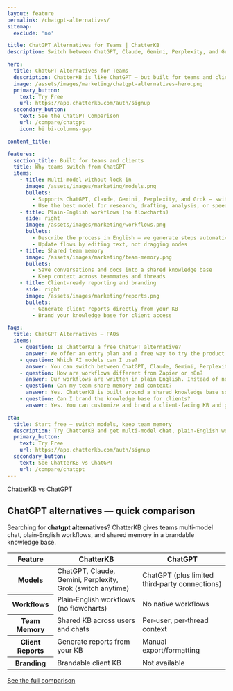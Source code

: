 ```yaml
---
layout: feature
permalink: /chatgpt-alternatives/
sitemap:
  exclude: 'no'

title: ChatGPT Alternatives for Teams | ChatterKB
description: Switch between ChatGPT, Claude, Gemini, Perplexity, and Grok. Plain‑English workflows (no flowcharts), shared team memory, and client‑ready reports with a brandable knowledge base.

hero:
  title: ChatGPT Alternatives for Teams
  description: ChatterKB is like ChatGPT — but built for teams and clients. Switch models (ChatGPT, Claude, Gemini, Perplexity, Grok), run plain‑English workflows, and share memory across a team‑centric knowledge base.
  image: /assets/images/marketing/chatgpt-alternatives-hero.png
  primary_button:
    text: Try Free
    url: https://app.chatterkb.com/auth/signup
  secondary_button:
    text: See the ChatGPT Comparison
    url: /compare/chatgpt
    icon: bi bi-columns-gap

content_title:

features:
  section_title: Built for teams and clients
  title: Why teams switch from ChatGPT
  items:
    - title: Multi‑model without lock‑in
      image: /assets/images/marketing/models.png
      bullets:
        - Supports ChatGPT, Claude, Gemini, Perplexity, and Grok — switch per task
        - Use the best model for research, drafting, analysis, or speed
    - title: Plain‑English workflows (no flowcharts)
      side: right
      image: /assets/images/marketing/workflows.png
      bullets:
        - Describe the process in English — we generate steps automatically
        - Update flows by editing text, not dragging nodes
    - title: Shared team memory
      image: /assets/images/marketing/team-memory.png
      bullets:
        - Save conversations and docs into a shared knowledge base
        - Keep context across teammates and threads
    - title: Client‑ready reporting and branding
      side: right
      image: /assets/images/marketing/reports.png
      bullets:
        - Generate client reports directly from your KB
        - Brand your knowledge base for client access

faqs:
  title: ChatGPT Alternatives — FAQs
  items:
    - question: Is ChatterKB a free ChatGPT alternative?
      answer: We offer an entry plan and a free way to try the product. You can create a KB, test multi‑model chat, and explore workflows without a credit card.
    - question: Which AI models can I use?
      answer: You can switch between ChatGPT, Claude, Gemini, Perplexity, and Grok on demand. Pick the model that best fits the task and share results with your team.
    - question: How are workflows different from Zapier or n8n?
      answer: Our workflows are written in plain English. Instead of node editors or flowcharts, you describe the process, and ChatterKB executes and updates it like a playbook.
    - question: Can my team share memory and context?
      answer: Yes. ChatterKB is built around a shared knowledge base so context persists across teammates and conversations.
    - question: Can I brand the knowledge base for clients?
      answer: Yes. You can customize and brand a client‑facing KB and generate reports straight from it.

cta:
  title: Start free — switch models, keep team memory
  description: Try ChatterKB and get multi‑model chat, plain‑English workflows, and a shared knowledge base your team and clients can trust.
  primary_button:
    text: Try Free
    url: https://app.chatterkb.com/auth/signup
  secondary_button:
    text: See ChatterKB vs ChatGPT
    url: /compare/chatgpt
---
```


<section class="py-5 py-md-7">
  <div class="container">
    <div class="mb-4">
      <div class="badge bg-primary text-white py-2 px-3 rounded-pill">ChatterKB vs ChatGPT</div>
    </div>
    <h2 class="display-6 fw-bold mb-3">ChatGPT alternatives — quick comparison</h2>
    <p class="lead mb-4">Searching for <strong>chatgpt alternatives</strong>? ChatterKB gives teams multi‑model chat, plain‑English workflows, and shared memory in a brandable knowledge base.</p>
    <div class="table-responsive">
      <table class="table table-striped align-middle">
        <thead class="table-light">
          <tr>
            <th scope="col" class="text-start">Feature</th>
            <th scope="col">ChatterKB</th>
            <th scope="col">ChatGPT</th>
          </tr>
        </thead>
        <tbody>
          <tr>
            <th scope="row" class="text-start">Models</th>
            <td>ChatGPT, Claude, Gemini, Perplexity, Grok (switch anytime)</td>
            <td>ChatGPT (plus limited third‑party connections)</td>
          </tr>
          <tr>
            <th scope="row" class="text-start">Workflows</th>
            <td>Plain‑English workflows (no flowcharts)</td>
            <td>No native workflows</td>
          </tr>
          <tr>
            <th scope="row" class="text-start">Team Memory</th>
            <td>Shared KB across users and chats</td>
            <td>Per‑user, per‑thread context</td>
          </tr>
          <tr>
            <th scope="row" class="text-start">Client Reports</th>
            <td>Generate reports from your KB</td>
            <td>Manual export/formatting</td>
          </tr>
          <tr>
            <th scope="row" class="text-start">Branding</th>
            <td>Brandable client KB</td>
            <td>Not available</td>
          </tr>
        </tbody>
      </table>
    </div>
    <div class="mt-4">
      <a href="/compare/chatgpt" class="btn btn-outline-secondary">
        <i class="bi bi-columns-gap me-2"></i> See the full comparison
      </a>
    </div>
  </div>
  
</section>

